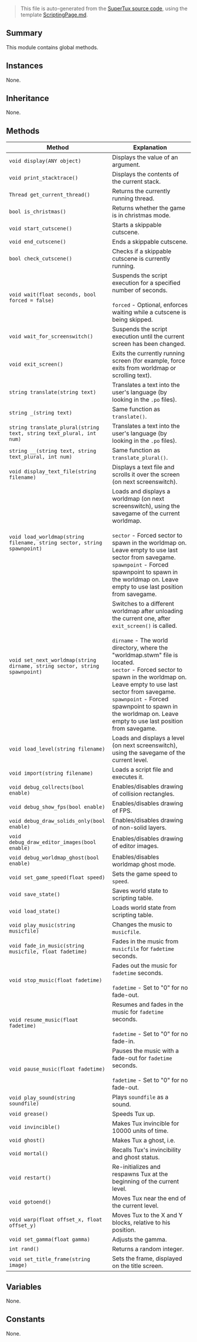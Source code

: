 > This file is auto-generated from the [SuperTux source code](https://github.com/SuperTux/supertux/tree/master/src), using the template [ScriptingPage.md](https://github.com/SuperTux/wiki/tree/master/templates/ScriptingPage.md).

Summary
-------

This module contains global methods.

Instances
--------

None.

Inheritance
--------

None.

Methods
-------

Method | Explanation
-------|-------
`void display(ANY object)` | Displays the value of an argument.
`void print_stacktrace()` | Displays the contents of the current stack.
`Thread get_current_thread()` | Returns the currently running thread.
`bool is_christmas()` | Returns whether the game is in christmas mode.
`void start_cutscene()` | Starts a skippable cutscene.
`void end_cutscene()` | Ends a skippable cutscene.
`bool check_cutscene()` | Checks if a skippable cutscene is currently running.
`void wait(float seconds, bool forced = false)` | Suspends the script execution for a specified number of seconds.<br /><br /> `forced` - Optional, enforces waiting while a cutscene is being skipped. 
`void wait_for_screenswitch()` | Suspends the script execution until the current screen has been changed.
`void exit_screen()` | Exits the currently running screen (for example, force exits from worldmap or scrolling text).
`string translate(string text)` | Translates a text into the user's language (by looking in the `.po` files).
`string _(string text)` | Same function as `translate()`.
`string translate_plural(string text, string text_plural, int num)` | Translates a text into the user's language (by looking in the `.po` files).
`string __(string text, string text_plural, int num)` | Same function as `translate_plural()`.
`void display_text_file(string filename)` | Displays a text file and scrolls it over the screen (on next screenswitch).
`void load_worldmap(string filename, string sector, string spawnpoint)` | Loads and displays a worldmap (on next screenswitch), using the savegame of the current worldmap.<br /><br /> `sector` - Forced sector to spawn in the worldmap on. Leave empty to use last sector from savegame. <br /> `spawnpoint` - Forced spawnpoint to spawn in the worldmap on. Leave empty to use last position from savegame. 
`void set_next_worldmap(string dirname, string sector, string spawnpoint)` | Switches to a different worldmap after unloading the current one, after `exit_screen()` is called.<br /><br /> `dirname` - The world directory, where the "worldmap.stwm" file is located. <br /> `sector` - Forced sector to spawn in the worldmap on. Leave empty to use last sector from savegame. <br /> `spawnpoint` - Forced spawnpoint to spawn in the worldmap on. Leave empty to use last position from savegame. 
`void load_level(string filename)` | Loads and displays a level (on next screenswitch), using the savegame of the current level.
`void import(string filename)` | Loads a script file and executes it.
`void debug_collrects(bool enable)` | Enables/disables drawing of collision rectangles.
`void debug_show_fps(bool enable)` | Enables/disables drawing of FPS.
`void debug_draw_solids_only(bool enable)` | Enables/disables drawing of non-solid layers.
`void debug_draw_editor_images(bool enable)` | Enables/disables drawing of editor images.
`void debug_worldmap_ghost(bool enable)` | Enables/disables worldmap ghost mode.
`void set_game_speed(float speed)` | Sets the game speed to `speed`.
`void save_state()` | Saves world state to scripting table.
`void load_state()` | Loads world state from scripting table.
`void play_music(string musicfile)` | Changes the music to `musicfile`.
`void fade_in_music(string musicfile, float fadetime)` | Fades in the music from `musicfile` for `fadetime` seconds.
`void stop_music(float fadetime)` | Fades out the music for `fadetime` seconds.<br /><br /> `fadetime` - Set to "0" for no fade-out. 
`void resume_music(float fadetime)` | Resumes and fades in the music for `fadetime` seconds.<br /><br /> `fadetime` - Set to "0" for no fade-in. 
`void pause_music(float fadetime)` | Pauses the music with a fade-out for `fadetime` seconds.<br /><br /> `fadetime` - Set to "0" for no fade-out. 
`void play_sound(string soundfile)` | Plays `soundfile` as a sound.
`void grease()` | Speeds Tux up.
`void invincible()` | Makes Tux invincible for 10000 units of time.
`void ghost()` | Makes Tux a ghost, i.e.
`void mortal()` | Recalls Tux's invincibility and ghost status.
`void restart()` | Re-initializes and respawns Tux at the beginning of the current level.
`void gotoend()` | Moves Tux near the end of the current level.
`void warp(float offset_x, float offset_y)` | Moves Tux to the X and Y blocks, relative to his position.
`void set_gamma(float gamma)` | Adjusts the gamma.
`int rand()` | Returns a random integer.
`void set_title_frame(string image)` | Sets the frame, displayed on the title screen.


Variables
---------

None.

Constants
---------

None.
